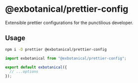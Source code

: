 # @exbotanical/prettier-config

Extensible prettier configurations for the punctilious developer.

## Usage

```bash
npm i -D prettier @exbotanical/prettier-config
```

```mjs
import exbotanical from "@exbotanical/prettier-config";

export default exbotanical({
  // ...options
});
```
